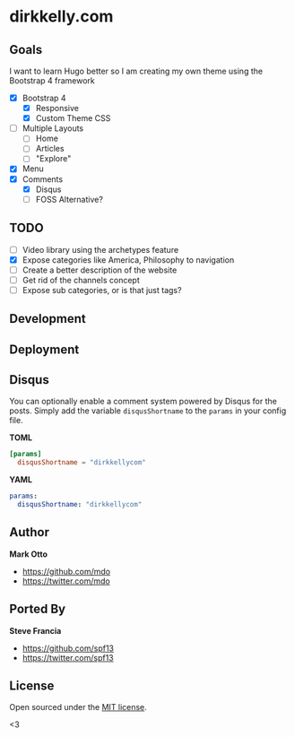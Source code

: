 # dirkkelly.com

## Goals

I want to learn Hugo better so I am creating my own theme using the Bootstrap 4 framework

- [x] Bootstrap 4
  - [x] Responsive
  - [x] Custom Theme CSS
- [ ] Multiple Layouts
  - [ ] Home
  - [ ] Articles
  - [ ] "Explore"
- [x] Menu
- [x] Comments
  - [x] Disqus
  - [ ] FOSS Alternative?

## TODO

- [ ] Video library using the archetypes feature
- [x] Expose categories like America, Philosophy to navigation
- [ ] Create a better description of the website
- [ ] Get rid of the channels concept
- [ ] Expose sub categories, or is that just tags?

## Development

## Deployment

## Disqus

You can optionally enable a comment system powered by Disqus for the posts. Simply add the variable `disqusShortname` to the `params` in your config file.

**TOML**
```toml
[params]
  disqusShortname = "dirkkellycom"
```

**YAML**
```yaml
params:
  disqusShortname: "dirkkellycom"
```

## Author
**Mark Otto**
- <https://github.com/mdo>
- <https://twitter.com/mdo>

## Ported By
**Steve Francia**
- <https://github.com/spf13>
- <https://twitter.com/spf13>

## License

Open sourced under the [MIT license](LICENSE.md).

<3

